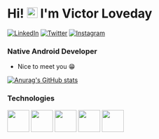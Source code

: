 # Hi! <img src="https://user-images.githubusercontent.com/1303154/88677602-1635ba80-d120-11ea-84d8-d263ba5fc3c0.gif" width="24px" alt="hi"> I'm Victor Loveday 

<p>
<a target="_blank" href="https://www.linkedin.com/in/victor-loveday-4818871a4/">
<img src="https://img.shields.io/badge/-LinkedIn-%233781da" alt="LinkedIn"/></a> 
<a target="_blank" href="https://www.twitter.com/vic_viral">
<img src="https://img.shields.io/badge/-Twitter-%231DA1F2" alt="Twitter" /></a> 
<a target="_blank" href="https://www.instagram.com/victorloveday_">
<img src="https://img.shields.io/badge/-Instagram-%23ff5798" alt="Instagram" /></a>
</p>

### Native Android Developer
  
  * Nice to meet you 😁

[![Anurag's GitHub stats](https://github-readme-stats.vercel.app/api?username=Vicviral&count_private=true&show_icons=true&theme=dark)](https://github.com/anuraghazra/github-readme-stats)

  <h3>Technologies</h3>
<p>
<img height=50 src="https://www.vectorlogo.zone/logos/android/android-ar21.svg">
  
<img height=50 src="https://www.vectorlogo.zone/logos/kotlinlang/kotlinlang-ar21.svg"/>
  
<img height=50 src="https://www.vectorlogo.zone/logos/java/java-ar21.svg"/>
 
<img height="50" src="https://www.vectorlogo.zone/logos/git-scm/git-scm-ar21.svg">
 
<img height=50 src="https://www.vectorlogo.zone/logos/github/github-ar21.svg"/>
 
</p>


